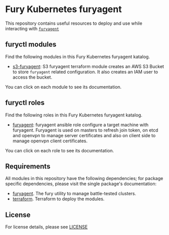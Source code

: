 # Fury Kubernetes furyagent

This repository contains useful resources to deploy and use while interacting with
[`furyagent`](https://github.com/sighupio/furyagent)

## furyctl modules

Find the following modules in this Fury Kubernetes furyagent katalog.

- [s3-furyagent](modules/s3-furyagent): S3 furyagent terraform module creates an AWS S3 Bucket to store
`furyagent` related configuration. It also creates an IAM user to access the bucket.

You can click on each module to see its documentation.

## furyctl roles

Find the following roles in this Fury Kubernetes furyagent katalog.

- [furyagent](roles/furyagent): furyagent ansible role configure a target machine with furyagent.
  Furyagent is used on masters to refresh join token, on etcd and openvpn to manage server certificates
  and also on client side to manage openvpn client certificates.

You can click on each role to see its documentation.

## Requirements

All modules in this repository have the following dependencies; for package
specific dependencies, please visit the single package's documentation:

- [furyagent](https://github.com/sighupio/furyagent). The fury utility to manage battle-tested clusters.
- [terraform](https://www.terraform.io/downloads.html). Terraform to deploy the modules.

## License

For license details, please see [LICENSE](LICENSE)
